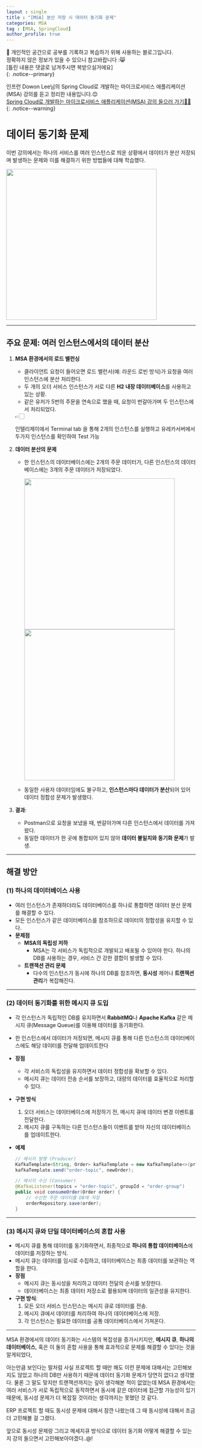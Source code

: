 ```yaml
---
layout : single
title : "[MSA] 분산 저장 시 데이터 동기화 문제"
categories: MSA
tag : [MSA, SpringCloud]
author_profile: true
---
```


📌 개인적인 공간으로 공부를 기록하고 복습하기 위해 사용하는 블로그입니다. <br>
정확하지 않은 정보가 있을 수 있으니 참고바랍니다 :😸 <br>
[틀린 내용은 댓글로 남겨주시면 복받으실거에요]  
{: .notice--primary}

인프런 Dowon Lee님의 Spring Cloud로 개발하는 마이크로서비스 애플리케이션(MSA) 강의를 듣고 정리한 내용입니다.😊<br>
[Spring Cloud로 개발하는 마이크로서비스 애플리케이션(MSA) 강의 들으러 가기👩‍🏫](https://inf.run/GHeRm)
{: .notice--warning}



# 데이터 동기화 문제

이번 강의에서는 하나의 서비스를 여러 인스턴스로 띄운 상황에서 데이터가 분산 저장되며 발생하는 문제와 이를 해결하기 위한 방법들에 대해 학습했다.

<img src = "https://github.com/user-attachments/assets/d0c9413d-27c2-4d68-ba0d-b57385f05201" width= 400/>

---

## **주요 문제: 여러 인스턴스에서의 데이터 분산**

1. **MSA 환경에서의 로드 밸런싱**
    - 클라이언트 요청이 들어오면 로드 밸런서(예: 라운드 로빈 방식)가 요청을 여러 인스턴스에 분산 처리한다.
    - 두 개의 오더 서비스 인스턴스가 서로 다른 **H2 내장 데이터베이스**를 사용하고 있는 상황.
    - 같은 유저가 5번의 주문을 연속으로 했을 때, 요청이 번갈아가며 두 인스턴스에서 처리되었다.
    
    <aside>
    👉🏻
    
    인텔리제이에서 Terminal tab 을 통해 2개의 인스턴스를 실행하고 유레카서버에서 두가지 인스턴스를 확인하여 Test 가능
    
    </aside>
    
2. **데이터 분산의 문제**
    - 한 인스턴스의 데이터베이스에는 2개의 주문 데이터가, 다른 인스턴스의 데이터베이스에는 3개의 주문 데이터가 저장되었다.
        
        <img src = "https://github.com/user-attachments/assets/d8a3b229-acb7-477a-a2b3-f8420225e371" width= 400/>
        
        <img src = "https://github.com/user-attachments/assets/5edf10fc-4ff5-418b-833c-eb9b5996f88e" width= 400/>
        
    - 동일한 사용자 데이터임에도 불구하고, **인스턴스마다 데이터가 분산**되어 있어 데이터 정합성 문제가 발생했다.
3. **결과**:
    - Postman으로 요청을 보냈을 때, 번갈아가며 다른 인스턴스에서 데이터를 가져왔다.
    - 동일한 데이터가 한 곳에 통합되어 있지 않아 **데이터 불일치와 동기화 문제**가 발생.

---

## **해결 방안**

### **(1) 하나의 데이터베이스 사용**

- 여러 인스턴스가 존재하더라도 데이터베이스를 하나로 통합하면 데이터 분산 문제를 해결할 수 있다.
- 모든 인스턴스가 같은 데이터베이스를 참조하므로 데이터의 정합성을 유지할 수 있다.
- **문제점**
    - **MSA의 독립성 저하**
        - MSA는 각 서비스가 독립적으로 개발되고 배포될 수 있어야 한다. 하나의 DB를 사용하는 경우, 서비스 간 강한 결합이 발생할 수 있다.
    - **트랜잭션 관리 문제**
        - 다수의 인스턴스가 동시에 하나의 DB를 참조하면, **동시성** 제어나 **트랜잭션 관리**가 복잡해진다.

---

### **(2) 데이터 동기화를 위한 메시지 큐 도입**

- 각 인스턴스가 독립적인 DB를 유지하면서 **RabbitMQ**나 **Apache Kafka** 같은 메시지 큐(Message Queue)를 이용해 데이터를 동기화한다.
- 한 인스턴스에서 데이터가 저장되면, 메시지 큐를 통해 다른 인스턴스의 데이터베이스에도 해당 데이터를 전달해 업데이트한다
- **장점**
    - 각 서비스의 독립성을 유지하면서 데이터 정합성을 확보할 수 있다.
    - 메시지 큐는 데이터 전송 순서를 보장하고, 대량의 데이터를 효율적으로 처리할 수 있다.
- **구현 방식**
    1. 오더 서비스는 데이터베이스에 저장하기 전, 메시지 큐에 데이터 변경 이벤트를 전달한다.
    2. 메시지 큐를 구독하는 다른 인스턴스들이 이벤트를 받아 자신의 데이터베이스를 업데이트한다.
- **예제**
    
    ```java
    // 메시지 발행 (Producer)
    KafkaTemplate<String, Order> kafkaTemplate = new KafkaTemplate<>(producerFactory);
    kafkaTemplate.send("order-topic", newOrder);
    
    // 메시지 수신 (Consumer)
    @KafkaListener(topics = "order-topic", groupId = "order-group")
    public void consumeOrder(Order order) {
        // 수신한 주문 데이터를 DB에 저장
        orderRepository.save(order);
    }
    ```
    

---

### **(3) 메시지 큐와 단일 데이터베이스의 혼합 사용**

- 메시지 큐를 통해 데이터를 동기화하면서, 최종적으로 **하나의 통합 데이터베이스**에 데이터를 저장하는 방식.
- 메시지 큐는 데이터를 임시로 수집하고, 데이터베이스는 최종 데이터를 보관하는 역할을 한다.
- **장점**
    - 메시지 큐는 동시성을 처리하고 데이터 전달의 순서를 보장한다.
    - 데이터베이스는 최종 데이터 저장소로 활용되며 데이터의 일관성을 유지한다.
- **구현 방식**:
    1. 모든 오더 서비스 인스턴스는 메시지 큐로 데이터를 전송.
    2. 메시지 큐에서 데이터를 처리하여 하나의 데이터베이스에 저장.
    3. 각 인스턴스는 필요한 데이터를 공통 데이터베이스에서 가져온다.

---

MSA 환경에서의 데이터 동기화는 시스템의 복잡성을 증가시키지만, **메시지 큐**, **하나의 데이터베이스**, 혹은 이 둘의 혼합 사용을 통해 효과적으로 문제를 해결할 수 있다는 것을 알게되었다,

아는만큼 보인다는 말처럼 사실 프로젝트 할 때만 해도 이런 문제에 대해서는 고민해보지도 않았고 하나의 DB만 사용하기 때문에 데이터 동기화 문제가 당연히 없다고 생각했다. 물론 그 말도 맞지만 트랜잭션까지는 깊이 생각해본 적이 없었는데 MSA 환경에서는 여러 서비스가 서로 독립적으로 동작하면서 동시에 같은 데이터에 접근할 가능성이 있기 때문에, 동시성 문제가 더 복잡질 것이라는 생각까지는 못했던 것 같다.

ERP 프로젝트 할 때도 동시성 문제에 대해서 잠깐 나왔는데 그 때 동시성에 대해서 조금 더 고민해볼 걸 그랬다.

앞으로 동시성 문제랑 그리고 메세지큐 방식으로 데이터 동기화 어떻게 해결할 수 있는지 강의 들으면서 고민해보아야겠다..@!